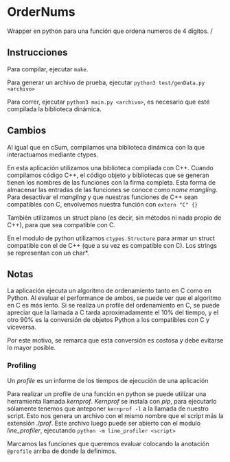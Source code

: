 # OrderNums

Wrapper en python para una función que ordena numeros de 4 dígitos.
/
## Instrucciones

Para compilar, ejecutar `make`.

Para generar un archivo de prueba, ejecutar `python3 test/genData.py <archivo>`

Para correr, ejecutar `python3 main.py <archivo>`, es necesario que esté compilada la biblioteca dinámica.

## Cambios

Al igual que en cSum, compilamos una biblioteca dinámica con la que interactuamos mediante ctypes.

En esta aplicación utilizamos una biblioteca compilada con C++. Cuando compilamos código C++, el código objeto y bibliotecas que se generan tienen los nombres de las funciones con la firma completa. Esta forma de almacenar las entradas de las funciones se conoce como *name mangling*. Para desactivar el *mangling* y que nuestras funciones de C++ sean compatibles con C, envolvemos nuestra función con `extern "C" {}`

También utilizamos un struct plano (es decir, sin métodos ni nada propio de C++), para que sea compatible con C.

En el modulo de python utilizamos `ctypes.Structure` para armar un struct compatible con el de C++ (que a su vez es compatible con C). Los strings se representan con un char*.


## Notas

La aplicación ejecuta un algoritmo de ordenamiento tanto en C como en Python. Al evaluar el performance de ambos, se puede ver que el algoritmo en C es más lento. Si se realiza un profile del ordenamiento en C, se puede apreciar que la llamada a C tarda aproximadamente el 10% del tiempo, y el otro 90% es la conversión de objetos Python a los compatibles con C y viceversa.

Por este motivo, se remarca que esta conversión es costosa y debe evitarse lo mayor posible.

### Profiling

Un *profile* es un informe de los tiempos de ejecución de una aplicación

Para realizar un profile de una función en python se puede utilizar una herramienta llamada *kernprof*. *Kernprof* se instala con *pip*, para ejecutarlo sólamente tenemos que anteponer `kernprof -l` a la llamada de nuestro script. Esto nos genera un archivo con el mismo nombre que el script más la extensión *.lprof*.
Este archivo luego puede ser abierto con el modulo *line_profiler*, ejecutando `python -m line_profiler <script>`

Marcamos las funciones que queremos evaluar colocando la anotación `@profile` arriba de donde la definimos.